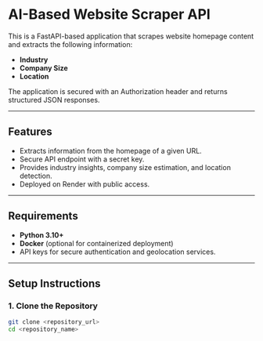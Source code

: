 # AI-Based Website Scraper API

This is a FastAPI-based application that scrapes website homepage content and extracts the following information:
- **Industry**
- **Company Size**
- **Location**

The application is secured with an Authorization header and returns structured JSON responses.

---

## Features
- Extracts information from the homepage of a given URL.
- Secure API endpoint with a secret key.
- Provides industry insights, company size estimation, and location detection.
- Deployed on Render with public access.

---

## Requirements
- **Python 3.10+**
- **Docker** (optional for containerized deployment)
- API keys for secure authentication and geolocation services.

---

## Setup Instructions

### 1. Clone the Repository
```bash
git clone <repository_url>
cd <repository_name>
